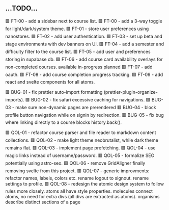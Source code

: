 ...TODO...
----------
  🟩 FT-00 - add a sidebar next to course list.
  🟩 FT-00 - add a 3-way toggle for light/dark/system theme.
  🟩 FT-01 - store user preferences using nanostores.
  🟩 FT-02 - add user authentication.
  🟩 FT-03 - set up beta and stage environments with dev banners on UI.
  🟥 FT-04 - add a semester and difficulty filter to the course list.
  🟥 FT-05 - add user and preferences storing in supabase db.
  🟥 FT-06 - add course card availability overlays for non-completed courses.
    available
    in-progress
    planned
  🟥 FT-07 - add oauth.
  🟥 FT-08 - add course completion progress tracking.
  🟥 FT-09 - add react and svelte components for all atoms.

  🟥 BUG-01 - fix prettier auto-import formatting (prettier-plugin-organize-imports).
  🟥 BUG-02 - fix safari excessive caching for navigations.
  🟥 BUG-03 - make sure non-dynamic pages are prerendered
  🟥 BUG-04 - block profile button navigation while on signin by redirection.
  🟥 BUG-05 - fix bug where linking directly to a course blocks history.back().

  🟩 QOL-01 - refactor course parser and file reader to markdown content collections.
  🟥 QOL-02 - make light theme neobrutalist, while dark theme remains flat.
  🟥 QOL-03 - implement page prefetching.
  🟩 QOL-04 - use magic links instead of username/password.
  🟥 QOL-05 - formalize SEO potentially using astro-seo.
  🟥 QOL-06 - remove GridAligner finally removing svelte from this project.
  🟥 QOL-07 - generic improvments: refactor names, labels, colors etc.
    rename logout to signout.
    rename settings to profile.
  🟩 QOL-08 - redesign the atomic design system to follow rules more closely.
    atoms all have style properties.
    molecules connect atoms, no need for extra divs (all divs are extracted as atoms).
    organisms describe distinct sections of a page 
